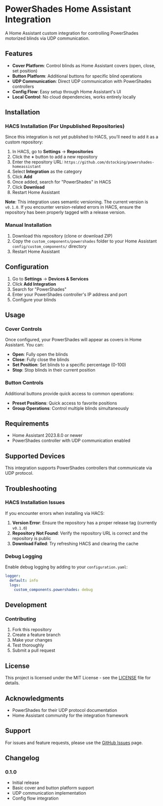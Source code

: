 # PowerShades Home Assistant Integration

A Home Assistant custom integration for controlling PowerShades motorized blinds via UDP communication.

## Features

- **Cover Platform**: Control blinds as Home Assistant covers (open, close, set position)
- **Button Platform**: Additional buttons for specific blind operations
- **UDP Communication**: Direct UDP communication with PowerShades controllers
- **Config Flow**: Easy setup through Home Assistant's UI
- **Local Control**: No cloud dependencies, works entirely locally

## Installation

### HACS Installation (For Unpublished Repositories)

Since this integration is not yet published to HACS, you'll need to add it as a custom repository:

1. In HACS, go to **Settings** → **Repositories**
2. Click the **+** button to add a new repository
3. Enter the repository URL: `https://github.com/dstocking/powershades-homeassistant`
4. Select **Integration** as the category
5. Click **Add**
6. Once added, search for "PowerShades" in HACS
7. Click **Download**
8. Restart Home Assistant

**Note**: This integration uses semantic versioning. The current version is `v0.1.0`. If you encounter version-related errors in HACS, ensure the repository has been properly tagged with a release version.

### Manual Installation

1. Download this repository (clone or download ZIP)
2. Copy the `custom_components/powershades` folder to your Home Assistant `config/custom_components/` directory
3. Restart Home Assistant

## Configuration

1. Go to **Settings** → **Devices & Services**
2. Click **Add Integration**
3. Search for "PowerShades"
4. Enter your PowerShades controller's IP address and port
5. Configure your blinds

## Usage

### Cover Controls

Once configured, your PowerShades will appear as covers in Home Assistant. You can:

- **Open**: Fully open the blinds
- **Close**: Fully close the blinds  
- **Set Position**: Set blinds to a specific percentage (0-100)
- **Stop**: Stop blinds in their current position

### Button Controls

Additional buttons provide quick access to common operations:

- **Preset Positions**: Quick access to favorite positions
- **Group Operations**: Control multiple blinds simultaneously

## Requirements

- Home Assistant 2023.8.0 or newer
- PowerShades controller with UDP communication enabled

## Supported Devices

This integration supports PowerShades controllers that communicate via UDP protocol.

## Troubleshooting

### HACS Installation Issues

If you encounter errors when installing via HACS:

1. **Version Error**: Ensure the repository has a proper release tag (currently `v0.1.0`)
2. **Repository Not Found**: Verify the repository URL is correct and the repository is public
3. **Download Failed**: Try refreshing HACS and clearing the cache

### Debug Logging

Enable debug logging by adding to your `configuration.yaml`:

```yaml
logger:
  default: info
  logs:
    custom_components.powershades: debug
```

## Development

### Contributing

1. Fork this repository
2. Create a feature branch
3. Make your changes
4. Test thoroughly
5. Submit a pull request

## License

This project is licensed under the MIT License - see the [LICENSE](LICENSE) file for details.

## Acknowledgments

- PowerShades for their UDP protocol documentation
- Home Assistant community for the integration framework

## Support

For issues and feature requests, please use the [GitHub Issues](https://github.com/yourusername/powershades-homeassistant/issues) page.

## Changelog

### 0.1.0
- Initial release
- Basic cover and button platform support
- UDP communication implementation
- Config flow integration 
